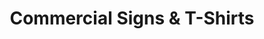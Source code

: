 ---
title: "Commercial Signs & T-Shirts"
url: /salina/commercial-signs-and-t-shirts/
shop: supermarket
---